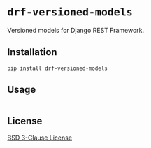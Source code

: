 # `drf-versioned-models`

Versioned models for Django REST Framework.

## Installation

```shell
pip install drf-versioned-models
```

## Usage

```python

```

## License

[BSD 3-Clause License](LICENSE)
